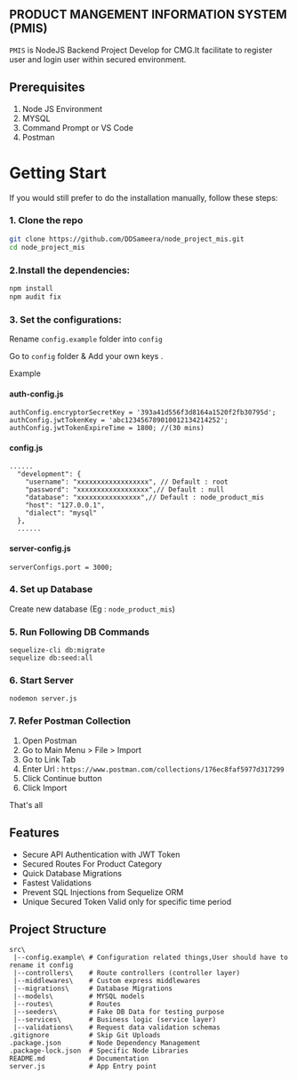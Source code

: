 ## PRODUCT MANGEMENT INFORMATION SYSTEM (PMIS)

`PMIS` is NodeJS Backend Project Develop for CMG.It facilitate to register user
and login user within secured environment.

## Prerequisites 
1. Node JS Environment
2. MYSQL
3. Command Prompt or VS Code
4. Postman

# Getting Start

If you would still prefer to do the installation manually, follow these steps:

### 1. Clone the repo

```bash
git clone https://github.com/DDSameera/node_project_mis.git
cd node_project_mis
```

### 2.Install the dependencies:

```bash
npm install
npm audit fix
```

### 3. Set the configurations:

Rename `config.example` folder into `config`

Go to `config` folder & Add your  own keys .

Example

#### auth-config.js
```
authConfig.encryptorSecretKey = '393a41d556f3d8164a1520f2fb30795d';
authConfig.jwtTokenKey = 'abc123456789010012134214252';
authConfig.jwtTokenExpireTime = 1800; //(30 mins)
```

#### config.js
```
......
  "development": {
    "username": "xxxxxxxxxxxxxxxxxx", // Default : root
    "password": "xxxxxxxxxxxxxxxxxx",// Default : null
    "database": "xxxxxxxxxxxxxxxx",// Default : node_product_mis
    "host": "127.0.0.1",
    "dialect": "mysql"
  },
  ......
```
#### server-config.js
```
serverConfigs.port = 3000;
```
### 4. Set up Database
Create new database (Eg : `node_product_mis`)

### 5. Run Following DB Commands
```
sequelize-cli db:migrate
sequelize db:seed:all
```
### 6. Start Server
```
nodemon server.js
```

### 7. Refer Postman Collection
1. Open Postman
2. Go to Main Menu > File > Import
3. Go to Link Tab
4. Enter Url : `https://www.postman.com/collections/176ec8faf5977d317299`
5. Click Continue button
6. Click Import

That's all
## Features
- Secure API Authentication with JWT Token
- Secured Routes For Product Category
- Quick Database Migrations
- Fastest Validations
- Prevent SQL Injections from Sequelize ORM
- Unique Secured Token Valid only for specific time period


## Project Structure

```
src\
 |--config.example\ # Configuration related things,User should have to rename it config
 |--controllers\    # Route controllers (controller layer)
 |--middlewares\    # Custom express middlewares
 |--migrations\     # Database Migrations
 |--models\         # MYSQL models
 |--routes\         # Routes
 |--seeders\        # Fake DB Data for testing purpose
 |--services\       # Business logic (service layer)
 |--validations\    # Request data validation schemas
.gitignore          # Skip Git Uploads
.package.json       # Node Dependency Management
.package-lock.json  # Specific Node Libraries
README.md           # Documentation
server.js           # App Entry point
```

